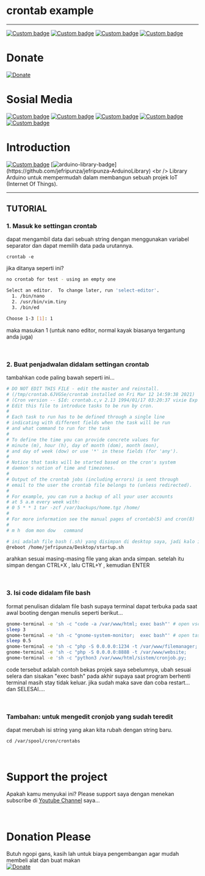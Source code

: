 # crontab example

---
[![Custom badge](https://img.shields.io/endpoint?style=for-the-badge&url=https%3A%2F%2Fjefripunza-youtube-channel-badge.vercel.app%2Fapi%2Fsubscriber)](https://www.youtube.com/user/jefripunza/)
[![Custom badge](https://img.shields.io/endpoint?style=for-the-badge&url=https%3A%2F%2Fjefripunza-youtube-channel-badge.vercel.app%2Fapi%2Fviews)](https://www.youtube.com/user/jefripunza/)
[![Custom badge](https://img.shields.io/endpoint?style=for-the-badge&url=https%3A%2F%2Fjefripunza-youtube-channel-badge.vercel.app%2Fapi%2Fcomments)](https://www.youtube.com/user/jefripunza/)
[![Custom badge](https://img.shields.io/endpoint?style=for-the-badge&url=https%3A%2F%2Fjefripunza-youtube-channel-badge.vercel.app%2Fapi%2Fvideos)](https://www.youtube.com/user/jefripunza/videos/)

# Donate
[![Donate](https://img.shields.io/badge/paypal-%2300457C.svg?&style=for-the-badge&logo=paypal&logoColor=white)](https://www.paypal.com/paypalme/jefripunza)

# Sosial Media

[![Custom badge](https://img.shields.io/badge/youtube-%23FF0000.svg?&style=for-the-badge&logo=youtube&logoColor=white)](https://www.youtube.com/user/jefripunza/)
[![Custom badge](https://img.shields.io/badge/instagram-%23E4405F.svg?&style=for-the-badge&logo=instagram&logoColor=white)](https://www.instagram.com/jefripunza/)
[![Custom badge](https://img.shields.io/badge/facebook-%231877F2.svg?&style=for-the-badge&logo=facebook&logoColor=white)](https://fb.com/jefripunza/)
[![Custom badge](https://img.shields.io/badge/twitter-%231DA1F2.svg?&style=for-the-badge&logo=twitter&logoColor=white)](https://twitter.com/jefripunza/)
[![Custom badge](https://img.shields.io/badge/linkedin-%230077B5.svg?&style=for-the-badge&logo=linkedin&logoColor=white)](https://www.linkedin.com/in/jefri-herdi-triyanto-ba76a8106/)

# Introduction
[![Custom badge](https://img.shields.io/badge/c%20-%2300599C.svg?&style=for-the-badge&logo=c&logoColor=white)](https://kelasrobot.com/belajar-pemrograman-dasar-arduino/)
[![arduino-library-badge](https://www.ardu-badge.com/badge/jefripunza.svg?)](https://github.com/jefripunza/jefripunza-ArduinoLibrary)
<br />
Library Arduino untuk mempermudah dalam membangun sebuah projek IoT (Internet Of Things).

---

## TUTORIAL

### 1. Masuk ke settingan crontab
dapat mengambil data dari sebuah string dengan menggunakan variabel separator dan dapat memilih data pada urutannya.
```shell
crontab -e
```
jika ditanya seperti ini?
```bash
no crontab for test - using an empty one

Select an editor.  To change later, run 'select-editor'.
  1. /bin/nano
  2. /usr/bin/vim.tiny
  3. /bin/ed

Choose 1-3 [1]: 1
```
maka masukan 1 (untuk nano editor, normal kayak biasanya tergantung anda juga)

<br />

### 2. Buat penjadwalan didalam settingan crontab
tambahkan code paling bawah seperti ini...
```bash
# DO NOT EDIT THIS FILE - edit the master and reinstall.
# (/tmp/crontab.6JVGSe/crontab installed on Fri Mar 12 14:59:38 2021)
# (Cron version -- $Id: crontab.c,v 2.13 1994/01/17 03:20:37 vixie Exp $)
# Edit this file to introduce tasks to be run by cron.
# 
# Each task to run has to be defined through a single line
# indicating with different fields when the task will be run
# and what command to run for the task
# 
# To define the time you can provide concrete values for
# minute (m), hour (h), day of month (dom), month (mon),
# and day of week (dow) or use '*' in these fields (for 'any').
# 
# Notice that tasks will be started based on the cron's system
# daemon's notion of time and timezones.
# 
# Output of the crontab jobs (including errors) is sent through
# email to the user the crontab file belongs to (unless redirected).
# 
# For example, you can run a backup of all your user accounts
# at 5 a.m every week with:
# 0 5 * * 1 tar -zcf /var/backups/home.tgz /home/
# 
# For more information see the manual pages of crontab(5) and cron(8)
# 
# m h  dom mon dow   command

# ini adalah file bash (.sh) yang disimpan di desktop saya, jadi kalo ingin membuat startup tinggal masukan ke file ini
@reboot /home/jefripunza/Desktop/startup.sh
```
arahkan sesuai masing-masing file yang akan anda simpan.
setelah itu simpan dengan CTRL+X , lalu CTRL+Y , kemudian ENTER

<br />

### 3. Isi code didalam file bash
format penulisan didalam file bash supaya terminal dapat terbuka pada saat awal booting dengan menulis seperti berikut...
```bash
gnome-terminal -e 'sh -c "code -a /var/www/html; exec bash"' # open vscode backend
sleep 3
gnome-terminal -e 'sh -c "gnome-system-monitor;  exec bash"' # open task manager
sleep 0.5
gnome-terminal -e 'sh -c "php -S 0.0.0.0:1234 -t /var/www/filemanager; exec bash"' # php dev filemanager, port: 1234
gnome-terminal -e 'sh -c "php -S 0.0.0.0:8888 -t /var/www/website;     exec bash"' # php dev website, port: 8888
gnome-terminal -e 'sh -c "python3 /var/www/html/sistem/cronjob.py;     exec bash"' # cronjob python (check routes backend for cronjob)
```
code tersebut adalah contoh bekas projek saya sebelumnya, ubah sesuai selera dan sisakan "exec bash" pada akhir supaya saat program berhenti terminal masih stay tidak keluar.
jika sudah maka save dan coba restart...
dan SELESAI....

<br />

### Tambahan: untuk mengedit cronjob yang sudah teredit
dapat merubah isi string yang akan kita rubah dengan string baru.
```shell
cd /var/spool/cron/crontabs
```

<br />

# Support the project
Apakah kamu menyukai ini? Please support saya dengan menekan subscribe di [Youtube Channel](https://www.youtube.com/user/jefripunza/) saya...

<br />

# Donation Please
Butuh ngopi gans, kasih lah untuk biaya pengembangan agar mudah membeli alat dan buat makan <br />
[![Donate](https://img.shields.io/badge/paypal-%2300457C.svg?&style=for-the-badge&logo=paypal&logoColor=white)](https://www.paypal.com/paypalme/jefripunza)
